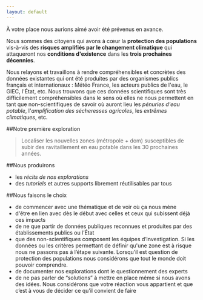 ```yaml
---
layout: default
---
```


À votre place nous aurions aimé avoir été prévenus en avance.

Nous sommes des citoyens qui avons à cœur la **protection des populations** vis-à-vis des **risques amplifiés par le changement climatique** qui attaqueront nos **conditions d'existence** dans les **trois prochaines décennies**.

Nous relayons et travaillons à rendre compréhensibles et concrètes des données existantes qui ont été produites par des organismes publics français et internationaux : Météo France, les acteurs publics de l'eau, le GIEC, l'État, etc. Nous trouvons que ces données scientifiques sont très difficilement compréhensibles dans le sens où elles ne nous permettent en tant que non-scientifiques de savoir où auront lieu les *pénuries d'eau potable*, l'*amplification des sécheresses agricoles*, les *extrêmes climatiques*, etc.

##Notre première exploration

> Localiser les nouvelles zones (métropole + dom) susceptibles de subir des ravitaillement en eau potable dans les 30 prochaines années. 

##Nous produirons

* les *récits de nos explorations*
* des *tutoriels* et autres supports librement réutilisables par tous

##Nous faisons le choix

- de commencer avec une thématique et de voir où ça nous mène
- d'être en lien avec dès le début avec celles et ceux qui subissent déjà ces impacts
- de ne que partir de données publiques reconnues et produites par des établissements publics ou l’État
- que des non-scientifiques composent les équipes d’investigation. Si les données ou les critères permettant de définir qu'une zone est à risque nous ne passons pas à l’étape suivante. Lorsqu’il est question de protection des populations nous considérons que tout le monde doit pouvoir comprendre.
- de documenter nos explorations dont le questionnement des experts
- de ne pas parler de “solutions” à mettre en place même si nous avons des idées. Nous considérons que votre réaction vous appartient et que c’est à vous de décider ce qu’il convient de faire


